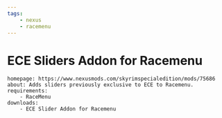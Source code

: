 ```yaml
---
tags:
    - nexus
    - racemenu
---
```


# ECE Sliders Addon for Racemenu

```project_info
homepage: https://www.nexusmods.com/skyrimspecialedition/mods/75686
about: Adds sliders previously exclusive to ECE to Racemenu.
requirements:
    - RaceMenu
downloads:
    - ECE Slider Addon for Racemenu
```
